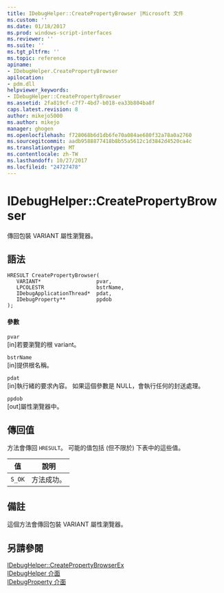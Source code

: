 ```yaml
---
title: IDebugHelper::CreatePropertyBrowser |Microsoft 文件
ms.custom: ''
ms.date: 01/18/2017
ms.prod: windows-script-interfaces
ms.reviewer: ''
ms.suite: ''
ms.tgt_pltfrm: ''
ms.topic: reference
apiname:
- IDebugHelper.CreatePropertyBrowser
apilocation:
- pdm.dll
helpviewer_keywords:
- IDebugHelper::CreatePropertyBrowser
ms.assetid: 2fa819cf-c7f7-4bd7-b018-ea33b804ba8f
caps.latest.revision: 8
author: mikejo5000
ms.author: mikejo
manager: ghogen
ms.openlocfilehash: f728068b6d1db6fe70a084ae680f32a78a0a2760
ms.sourcegitcommit: aadb9588877418b8b55a5612c1d3842d4520ca4c
ms.translationtype: MT
ms.contentlocale: zh-TW
ms.lasthandoff: 10/27/2017
ms.locfileid: "24727478"
---
```

# <a name="idebughelpercreatepropertybrowser"></a>IDebugHelper::CreatePropertyBrowser
傳回包裝 VARIANT 屬性瀏覽器。  
  
## <a name="syntax"></a>語法  
  
```  
HRESULT CreatePropertyBrowser(  
   VARIANT*                  pvar,  
   LPCOLESTR                 bstrName,  
   IDebugApplicationThread*  pdat,  
   IDebugProperty**          ppdob  
);  
```  
  
#### <a name="parameters"></a>參數  
 `pvar`  
 [in]若要瀏覽的根 variant。  
  
 `bstrName`  
 [in]提供根名稱。  
  
 `pdat`  
 [in]執行緒的要求內容。 如果這個參數是 NULL，會執行任何的封送處理。  
  
 `ppdob`  
 [out]屬性瀏覽器中。  
  
## <a name="return-value"></a>傳回值  
 方法會傳回 `HRESULT`。 可能的值包括 (但不限於) 下表中的這些值。  
  
|值|說明|  
|-----------|-----------------|  
|`S_OK`|方法成功。|  
  
## <a name="remarks"></a>備註  
 這個方法會傳回包裝 VARIANT 屬性瀏覽器。  
  
## <a name="see-also"></a>另請參閱  
 [IDebugHelper::CreatePropertyBrowserEx](../../winscript/reference/idebughelper-createpropertybrowserex.md)   
 [IDebugHelper 介面](../../winscript/reference/idebughelper-interface.md)   
 [IDebugProperty 介面](../../winscript/reference/idebugproperty-interface.md)